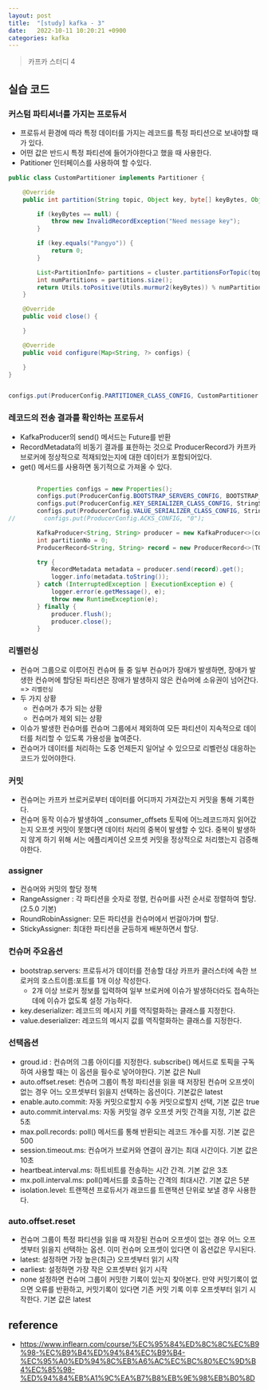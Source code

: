 ```yaml
---
layout: post
title:  "[study] kafka - 3"
date:   2022-10-11 10:20:21 +0900
categories: kafka
---
```


> 카프카 스터디 4

## 실습 코드

### 커스텀 파티셔너를 가지는 프로듀서
- 프로듀서 환경에 따라 특정 데이터를 가지는 레코드를 특정 파티션으로 보내야할 때가 있다.
- 어떤 값은 반드시 특정 파티션에 들어가야한다고 했을 때 사용한다.
- Patitioner 인터페이스를 사용하여 할 수있다.

```java
public class CustomPartitioner implements Partitioner {

    @Override
    public int partition(String topic, Object key, byte[] keyBytes, Object value, byte[] valueBytes, Cluster cluster) {

        if (keyBytes == null) {
            throw new InvalidRecordException("Need message key");
        }

        if (key.equals("Pangyo")) {
            return 0;
        }

        List<PartitionInfo> partitions = cluster.partitionsForTopic(topic);
        int numPartitions = partitions.size();
        return Utils.toPositive(Utils.murmur2(keyBytes)) % numPartitions;
    }

    @Override
    public void close() {

    }

    @Override
    public void configure(Map<String, ?> configs) {

    }
}


configs.put(ProducerConfig.PARTITIONER_CLASS_CONFIG, CustomPartitioner.class);


```


### 레코드의 전송 결과를 확인하는 프로듀서
- KafkaProducer의 send() 메서드는 Future를 반환
- RecordMetadata의 비동기 결과를 표한하는 것으로 ProducerRecord가 카프카 브로커에 정상적으로 적재되었는지에 대한 데이터가 포함되어있다.
- get() 메서드를 사용하면 동기적으로 가져올 수 있다.

```java

		Properties configs = new Properties();
        configs.put(ProducerConfig.BOOTSTRAP_SERVERS_CONFIG, BOOTSTRAP_SERVER);
        configs.put(ProducerConfig.KEY_SERIALIZER_CLASS_CONFIG, StringSerializer.class.getName());
        configs.put(ProducerConfig.VALUE_SERIALIZER_CLASS_CONFIG, StringSerializer.class.getName());
//        configs.put(ProducerConfig.ACKS_CONFIG, "0");

        KafkaProducer<String, String> producer = new KafkaProducer<>(configs);
        int partitionNo = 0;
        ProducerRecord<String, String> record = new ProducerRecord<>(TOPIC_NAME, partitionNo, "Pangyo", "판교");

        try {
            RecordMetadata metadata = producer.send(record).get();
            logger.info(metadata.toString());
        } catch (InterruptedException | ExecutionException e) {
            logger.error(e.getMessage(), e);
            throw new RuntimeException(e);
        } finally {
            producer.flush();
            producer.close();
        }

```

### 리벨런싱
- 컨슈머 그룹으로 이루어진 컨슈머 들 중 일부 컨슈머가 장애가 발생하면, 장애가 발생한 컨슈머에 할당된 파티션은 장애가 발생하지 않은 컨슈머에 소유권이 넘어간다. => `리벨런싱`
- 두 가지 상황
	- 컨슈머가 추가 되는 상황
	- 컨슈머가 제외 되는 상황
- 이슈가 발생한 컨슈머를 컨슈머 그룹에서 제외하여 모든 파티션이 지속적으로 데이터를 처리할 수 있도록 가용성을 높여준다.
- 컨슈머가 데이터를 처리하는 도중 언제든지 일어날 수 있으므로 리벨런싱 대응하는 코드가 있어야한다. 

### 커밋
- 컨슈머는 카프카 브로커로부터 데이터를 어디까지 가져갔는지 커밋을 통해 기록한다.
- 컨슈머 동작 이슈가 발생하여 _consumer_offsets 토픽에 어느레코드까지 읽어갔는지 오프셋 커밋이 못했다면 데이터 처리의 중복이 발생할 수 있다. 중복이 발생하지 않게 하기 위해 서는 에플리케이션 오프셋 커밋을 정상적으로 처리했는지 검증해야한다.

### assigner
- 컨슈머와 커밋의 할당 정책
- RangeAssigner : 각 파티션을 숫자로 정렬, 컨슈머를 사전 순서로 정렬하여 할당. (2.5.0 기본)
- RoundRobinAssigner: 모든 파티션을 컨슈머에서 번걸아가며 할당.
- StickyAssigner: 최대한 파티션을 균등하게 배분하면서 할당.

### 컨슈머 주요옵션
- bootstrap.servers: 프로듀서가 데이터를 전송할 대상 카프카 클러스터에 속한 브로커의 호스트이름:포트를 1개 이상 작성한다.
	- 2개 이상 브로커 정보를 입력하여 일부 브로커에 이슈가 발생하더라도 접속하는데에 이슈가 없도록 설정 가능하다.
- key.deserializer: 레코드의 메시지 키를 역직렬화하는 클래스를 지정한다.
- value.deserializer: 레코드의 메시지 값를 역직렬화하는 클래스를 지정한다.

### 선택옵션
- groud.id : 컨슈머의 그룹 아이디를 지정한다. subscribe() 메서드로 토픽을 구독하여 사용할 때는 이 옵션을 필수로 넣어야한다. 기본 값은 Null
- auto.offset.reset: 컨슈머 그룹이 특정 파티션을 읽을 때 저장된 컨슈머 오프셋이 없는 경우 어느 오프셋부터 읽을지 선택하는 옵션이다. 기본값은 latest
- enable.auto.commit: 자동 커밋으로할지 수동 커밋으로할지 선택, 기본 값은 true
- auto.commit.interval.ms: 자동 커밋일 경우 오프셋 커밋 간격을 지정, 기본 값은 5초
- max.poll.records: poll() 메서드를 통해 반환되는 레코드 개수를 지정. 기본 값은 500
- session.timeout.ms: 컨슈머가 브로커와 연결이 끊기는 최대 시간이다. 기본 값은 10초
- heartbeat.interval.ms: 하트비트를 전송하는 시간  간격. 기본 값은 3초
- mx.poll.interval.ms: poll()메서드를 호출하는 간격의 최대시간. 기본 값은 5분
- isolation.level: 트랜잭션 프로듀서가 래코드를 트랜잭션 단위로 보낼 경우 사용한다.

### auto.offset.reset
- 컨슈머 그룹이 특정 파티션을 읽을 때 저장된 컨슈머 오프셋이 없는 경우 어느 오프셋부터 읽을지 선택하는 옵션. 이미 컨슈머 오프셋이 있다면 이 옵션값은 무시된다. 
- latest: 설정하면 가장 높은(최근) 오프셋부터 읽기 시작
- earliest: 설정하면 가장 작은 오프셋부터 읽기 시작
- none 설정하면 컨슈머 그룹이 커밋한 기록이 있는지 찾아본다. 만약 커밋기록이 없으면 오류를 반환하고, 커밋기록이 있다면 기존 커밋 기록 이후 오프셋부터 읽기 시작한다. 기본 값은 latest

## reference
- https://www.inflearn.com/course/%EC%95%84%ED%8C%8C%EC%B9%98-%EC%B9%B4%ED%94%84%EC%B9%B4-%EC%95%A0%ED%94%8C%EB%A6%AC%EC%BC%80%EC%9D%B4%EC%85%98-%ED%94%84%EB%A1%9C%EA%B7%B8%EB%9E%98%EB%B0%8D